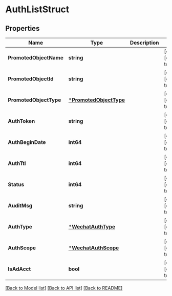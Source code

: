 # AuthListStruct

## Properties
Name | Type | Description | Notes
------------ | ------------- | ------------- | -------------
**PromotedObjectName** | **string** |  | [optional] [default to null]
**PromotedObjectId** | **string** |  | [optional] [default to null]
**PromotedObjectType** | [***PromotedObjectType**](PromotedObjectType.md) |  | [optional] [default to null]
**AuthToken** | **string** |  | [optional] [default to null]
**AuthBeginDate** | **int64** |  | [optional] [default to null]
**AuthTtl** | **int64** |  | [optional] [default to null]
**Status** | **int64** |  | [optional] [default to null]
**AuditMsg** | **string** |  | [optional] [default to null]
**AuthType** | [***WechatAuthType**](WechatAuthType.md) |  | [optional] [default to null]
**AuthScope** | [***WechatAuthScope**](WechatAuthScope.md) |  | [optional] [default to null]
**IsAdAcct** | **bool** |  | [optional] [default to null]

[[Back to Model list]](../README.md#documentation-for-models) [[Back to API list]](../README.md#documentation-for-api-endpoints) [[Back to README]](../README.md)


